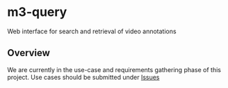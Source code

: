 # m3-query
Web interface for search and retrieval of video annotations

## Overview

We are currently in the use-case and requirements gathering phase of this project. Use cases should be submitted under [Issues](https://github.com/mbari-media-management/m3-query/issues)

